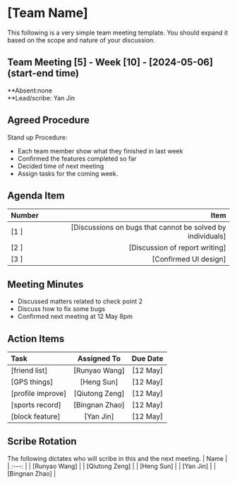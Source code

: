 # [Team Name]
This following is a very simple team meeting template. You should expand it based on the scope and nature of your discussion.

## Team Meeting [5] - Week [10] - [2024-05-06] (start-end time)
**Absent:none
<br>
**Lead/scribe: Yan Jin

## Agreed Procedure
Stand up Procedure: 
- Each team member show what they finished in last week
- Confirmed the features completed so far
- Decided time of next meeting
- Assign tasks for the coming week.


## Agenda Item
| Number   |        Item |
|:---------|------------:|
| [1     ] | [Discussions on bugs that cannot be solved by individuals] |
| [2     ] | [Discussion of report writing] |
| [3     ] | [Confirmed UI design] |


## Meeting Minutes
- Discussed matters related to check point 2
- Discuss how to fix some bugs
- Confirmed next meeting at 12 May 8pm


## Action Items
| Task                                   | Assigned To |  Due Date  |
|:---------------------------------------|:-----------:|:----------:|
| [friend list]                          |  [Runyao Wang]| [12 May] |
| [GPS things]                           |  [Heng Sun]   | [12 May] |
| [profile improve]                      | [Qiutong Zeng]| [12 May] |
| [sports record]                        | [Bingnan Zhao]| [12 May] |
| [block feature]                        |  [Yan Jin]    | [12 May] |



## Scribe Rotation
The following dictates who will scribe in this and the next meeting.
| Name |
| :---: |
| [Runyao Wang] |
| [Qiutong Zeng] |
| [Heng Sun] |
| [Yan Jin] |
| [Bingnan Zhao] |